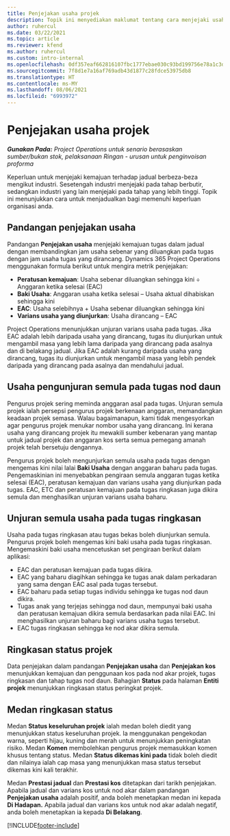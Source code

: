 ```yaml
---
title: Penjejakan usaha projek
description: Topik ini menyediakan maklumat tentang cara menjejaki usaha projek dan kemajuan kerja.
author: ruhercul
ms.date: 03/22/2021
ms.topic: article
ms.reviewer: kfend
ms.author: ruhercul
ms.custom: intro-internal
ms.openlocfilehash: 0df357eaf662816107fbc1777ebae030c93bd199756e78a1c3d59155dc64d38f
ms.sourcegitcommit: 7f8d1e7a16af769adb43d1877c28fdce53975db8
ms.translationtype: HT
ms.contentlocale: ms-MY
ms.lasthandoff: 08/06/2021
ms.locfileid: "6993972"
---
```

# <a name="project-effort-tracking"></a>Penjejakan usaha projek

_**Gunakan Pada:** Project Operations untuk senario berasaskan sumber/bukan stok, pelaksanaan Ringan - urusan untuk penginvoisan proforma_

Keperluan untuk menjejaki kemajuan terhadap jadual berbeza-beza mengikut industri. Sesetengah industri menjejaki pada tahap berbutir, sedangkan industri yang lain menjejaki pada tahap yang lebih tinggi. Topik ini menunjukkan cara untuk menjadualkan bagi memenuhi keperluan organisasi anda.

## <a name="effort-tracking-view"></a>Pandangan penjejakan usaha

Pandangan **Penjejakan usaha** menjejaki kemajuan tugas dalam jadual dengan membandingkan jam usaha sebenar yang diluangkan pada tugas dengan jam usaha tugas yang dirancang. Dynamics 365 Project Operations menggunakan formula berikut untuk mengira metrik penjejakan:

- **Peratusan kemajuan**: Usaha sebenar diluangkan sehingga kini ÷ Anggaran ketika selesai (EAC) 
- **Baki Usaha**: Anggaran usaha ketika selesai – Usaha aktual dihabiskan sehingga kini 
- **EAC**: Usaha selebihnya + Usaha sebenar diluangkan sehingga kini 
- **Varians usaha yang diunjurkan**: Usaha dirancang – EAC

Project Operations menunjukkan unjuran varians usaha pada tugas. Jika EAC adalah lebih daripada usaha yang dirancang, tugas itu diunjurkan untuk mengambil masa yang lebih lama daripada yang dirancang pada asalnya dan di belakang jadual. Jika EAC adalah kurang daripada usaha yang dirancang, tugas itu diunjurkan untuk mengambil masa yang lebih pendek daripada yang dirancang pada asalnya dan mendahului jadual.

## <a name="reprojecting-effort-on-leaf-node-tasks"></a>Usaha pengunjuran semula pada tugas nod daun

Pengurus projek sering meminda anggaran asal pada tugas. Unjuran semula projek ialah persepsi pengurus projek berkenaan anggaran, memandangkan keadaan projek semasa. Walau bagaimanapun, kami tidak mengesyorkan agar pengurus projek menukar nombor usaha yang dirancang. Ini kerana usaha yang dirancang projek itu mewakili sumber kebenaran yang mantap untuk jadual projek dan anggaran kos serta semua pemegang amanah projek telah bersetuju dengannya.

Pengurus projek boleh mengunjurkan semula usaha pada tugas dengan mengemas kini nilai lalai **Baki Usaha** dengan anggaran baharu pada tugas. Pengemaskinian ini menyebabkan pengiraan semula anggaran tugas ketika selesai (EAC), peratusan kemajuan dan varians usaha yang diunjurkan pada tugas. EAC, ETC dan peratusan kemajuan pada tugas ringkasan juga dikira semula dan menghasilkan unjuran varians usaha baharu.

## <a name="reprojection-of-effort-on-summary-tasks"></a>Unjuran semula usaha pada tugas ringkasan

Usaha pada tugas ringkasan atau tugas bekas boleh diunjurkan semula. Pengurus projek boleh mengemas kini baki usaha pada tugas ringkasan. Mengemaskini baki usaha mencetuskan set pengiraan berikut dalam aplikasi:

- EAC dan peratusan kemajuan pada tugas dikira.
- EAC yang baharu diagihkan sehingga ke tugas anak dalam perkadaran yang sama dengan EAC asal pada tugas tersebut.
- EAC baharu pada setiap tugas individu sehingga ke tugas nod daun dikira. 
- Tugas anak yang terjejas sehingga nod daun, mempunyai baki usaha dan peratusan kemajuan dikira semula berdasarkan pada nilai EAC. Ini menghasilkan unjuran baharu bagi varians usaha tugas tersebut. 
- EAC tugas ringkasan sehingga ke nod akar dikira semula.


## <a name="project-status-summary"></a>Ringkasan status projek

Data penjejakan dalam pandangan **Penjejakan usaha** dan **Penjejakan kos** menunjukkan kemajuan dan penggunaan kos pada nod akar projek, tugas ringkasan dan tahap tugas nod daun. Bahagian **Status** pada halaman **Entiti projek** menunjukkan ringkasan status peringkat projek.

## <a name="status-summary-fields"></a>Medan ringkasan status

Medan **Status keseluruhan projek** ialah medan boleh diedit yang menunjukkan status keseluruhan projek. Ia menggunakan pengekodan warna, seperti hijau, kuning dan merah untuk menunjukkan peningkatan risiko. Medan **Komen** membolehkan pengurus projek memasukkan komen khusus tentang status. Medan **Status dikemas kini pada** tidak boleh diedit dan nilainya ialah cap masa yang menunjukkan masa status tersebut dikemas kini kali terakhir.

Medan **Prestasi jadual** dan **Prestasi kos** ditetapkan dari tarikh penjejakan. Apabila jadual dan varians kos untuk nod akar dalam pandangan **Penjejakan usaha** adalah positif, anda boleh menetapkan medan ini kepada **Di Hadapan.** Apabila jadual dan varians kos untuk nod akar adalah negatif, anda boleh menetapkan ia kepada **Di Belakang**.


[!INCLUDE[footer-include](../includes/footer-banner.md)]
